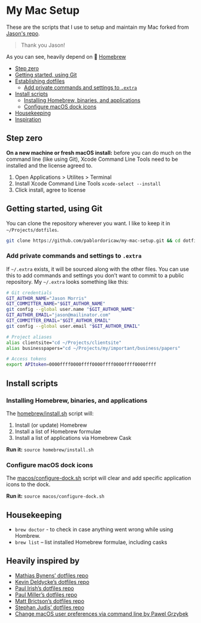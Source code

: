 # My Mac Setup

These are the scripts that I use to setup and maintain my Mac forked from [Jason's repo](https://github.com/jsnmrs/dotfiles). 
> Thank you Jason!

As you can see, heavily depend on :beer: [Homebrew](brew.sh)

- [Step zero](#step-zero)
- [Getting started, using Git](#getting-started-using-git)
- [Establishing dotfiles](#establishing-dotfiles)
  - [Add private commands and settings to `.extra`](#add-private-commands-and-settings-to-extra)
- [Install scripts](#install-scripts)
  - [Installing Homebrew, binaries, and applications](#installing-homebrew-binaries-and-applications)
  - [Configure macOS dock icons](#configure-macos-dock-icons)
- [Housekeeping](#housekeeping)
- [Inspiration](#heavily-inspired-by)

## Step zero

**On a new machine or fresh macOS install:** before you can do much on the command line (like using Git), Xcode Command Line Tools need to be installed and the license agreed to.

1. Open Applications > Utilites > Terminal
2. Install Xcode Command Line Tools `xcode-select --install`
3. Click install, agree to license

## Getting started, using Git

You can clone the repository wherever you want. I like to keep it in `~/Projects/dotfiles`.

```bash
git clone https://github.com/pablordoricaw/my-mac-setup.git && cd dotfiles
```

### Add private commands and settings to `.extra`

If `~/.extra` exists, it will be sourced along with the other files. You can use this to add commands and settings you don’t want to commit to a public repository. My `~/.extra` looks something like this:

```bash
# Git credentials
GIT_AUTHOR_NAME="Jason Morris"
GIT_COMMITTER_NAME="$GIT_AUTHOR_NAME"
git config --global user.name "$GIT_AUTHOR_NAME"
GIT_AUTHOR_EMAIL="jason@mailinator.com"
GIT_COMMITTER_EMAIL="$GIT_AUTHOR_EMAIL"
git config --global user.email "$GIT_AUTHOR_EMAIL"

# Project aliases
alias clientsite="cd ~/Projects/clientsite"
alias businesspapers="cd ~/Projects/my/important/business/papers"

# Access tokens
export APItoken=0000ffff0000ffff0000ffff0000ffff0000ffff
```

## Install scripts

### Installing Homebrew, binaries, and applications

The [homebrew/install.sh](https://github.com/jsnmrs/dotfiles/blob/main/homebrew/install.sh) script will:

1. Install (or update) Homebrew
2. Install a list of Homebrew formulae
3. Install a list of applications via Homebrew Cask

**Run it:** `source homebrew/install.sh`

### Configure macOS dock icons

The [macos/configure-dock.sh](https://github.com/jsnmrs/dotfiles/blob/main/macos/configure-dock.sh) script will clear and add specific application icons to the dock.

**Run it:** `source macos/configure-dock.sh`

## Housekeeping

- `brew doctor` - to check in case anything went wrong while using Hombrew.
- `brew list` – list installed Homebrew formulae, including casks

## Heavily inspired by

- [Mathias Bynens’ dotfiles repo](https://mths.be/dotfiles)
- [Kevin Deldycke’s dotfiles repo](https://github.com/kdeldycke/dotfiles)
- [Paul Irish’s dotfiles repo](https://github.com/paulirish/dotfiles/)
- [Paul Miller’s dotfiles repo](https://github.com/paulmillr/dotfiles)
- [Matt Brictson’s dotfiles repo](https://github.com/mattbrictson/dotfiles)
- [Stephan Judis’ dotfiles repo](https://github.com/stefanjudis/dotfiles/)
- [Change macOS user preferences via command line by Pawel Grzybek](https://pawelgrzybek.com/change-macos-user-preferences-via-command-line/)
